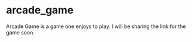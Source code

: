 # arcade_game
Arcade Game is a game one enjoys to play. I will be sharing the link for the game soon.
